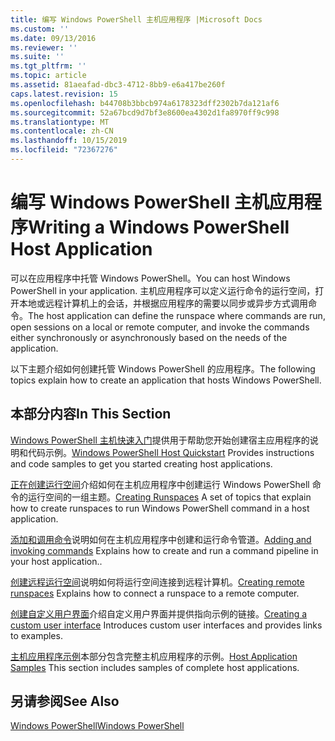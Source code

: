 ```yaml
---
title: 编写 Windows PowerShell 主机应用程序 |Microsoft Docs
ms.custom: ''
ms.date: 09/13/2016
ms.reviewer: ''
ms.suite: ''
ms.tgt_pltfrm: ''
ms.topic: article
ms.assetid: 81aeafad-dbc3-4712-8bb9-e6a417be260f
caps.latest.revision: 15
ms.openlocfilehash: b44708b3bbcb974a6178323dff2302b7da121af6
ms.sourcegitcommit: 52a67bcd9d7bf3e8600ea4302d1fa8970ff9c998
ms.translationtype: MT
ms.contentlocale: zh-CN
ms.lasthandoff: 10/15/2019
ms.locfileid: "72367276"
---
```

# <a name="writing-a-windows-powershell-host-application"></a><span data-ttu-id="0f1fc-102">编写 Windows PowerShell 主机应用程序</span><span class="sxs-lookup"><span data-stu-id="0f1fc-102">Writing a Windows PowerShell Host Application</span></span>

<span data-ttu-id="0f1fc-103">可以在应用程序中托管 Windows PowerShell。</span><span class="sxs-lookup"><span data-stu-id="0f1fc-103">You can host Windows PowerShell in your application.</span></span> <span data-ttu-id="0f1fc-104">主机应用程序可以定义运行命令的运行空间，打开本地或远程计算机上的会话，并根据应用程序的需要以同步或异步方式调用命令。</span><span class="sxs-lookup"><span data-stu-id="0f1fc-104">The host application can define the runspace where commands are run, open sessions on a local or remote computer, and invoke the commands either synchronously or asynchronously based on the needs of the application.</span></span>

<span data-ttu-id="0f1fc-105">以下主题介绍如何创建托管 Windows PowerShell 的应用程序。</span><span class="sxs-lookup"><span data-stu-id="0f1fc-105">The following topics explain how to create an application that hosts Windows PowerShell.</span></span>

## <a name="in-this-section"></a><span data-ttu-id="0f1fc-106">本部分内容</span><span class="sxs-lookup"><span data-stu-id="0f1fc-106">In This Section</span></span>

<span data-ttu-id="0f1fc-107">[Windows PowerShell 主机快速入门](./windows-powershell-host-quickstart.md)提供用于帮助您开始创建宿主应用程序的说明和代码示例。</span><span class="sxs-lookup"><span data-stu-id="0f1fc-107">[Windows PowerShell Host Quickstart](./windows-powershell-host-quickstart.md) Provides instructions and code samples to get you started creating host applications.</span></span>

<span data-ttu-id="0f1fc-108">[正在创建运行空间](./creating-runspaces.md)介绍如何在主机应用程序中创建运行 Windows PowerShell 命令的运行空间的一组主题。</span><span class="sxs-lookup"><span data-stu-id="0f1fc-108">[Creating Runspaces](./creating-runspaces.md) A set of topics that explain how to create runspaces to run Windows PowerShell command in a host application.</span></span>

<span data-ttu-id="0f1fc-109">[添加和调用命令](./adding-and-invoking-commands.md)说明如何在主机应用程序中创建和运行命令管道。</span><span class="sxs-lookup"><span data-stu-id="0f1fc-109">[Adding and invoking commands](./adding-and-invoking-commands.md) Explains how to create and run a command pipeline in your host application..</span></span>

<span data-ttu-id="0f1fc-110">[创建远程运行空间](./creating-remote-runspaces.md)说明如何将运行空间连接到远程计算机。</span><span class="sxs-lookup"><span data-stu-id="0f1fc-110">[Creating remote runspaces](./creating-remote-runspaces.md) Explains how to connect a runspace to a remote computer.</span></span>

<span data-ttu-id="0f1fc-111">[创建自定义用户界面](./creating-a-custom-user-interface.md)介绍自定义用户界面并提供指向示例的链接。</span><span class="sxs-lookup"><span data-stu-id="0f1fc-111">[Creating a custom user interface](./creating-a-custom-user-interface.md) Introduces custom user interfaces and provides links to examples.</span></span>

<span data-ttu-id="0f1fc-112">[主机应用程序示例](./host-application-samples.md)本部分包含完整主机应用程序的示例。</span><span class="sxs-lookup"><span data-stu-id="0f1fc-112">[Host Application Samples](./host-application-samples.md) This section includes samples of complete host applications.</span></span>

## <a name="see-also"></a><span data-ttu-id="0f1fc-113">另请参阅</span><span class="sxs-lookup"><span data-stu-id="0f1fc-113">See Also</span></span>

[<span data-ttu-id="0f1fc-114">Windows PowerShell</span><span class="sxs-lookup"><span data-stu-id="0f1fc-114">Windows PowerShell</span></span>](https://msdn.microsoft.com/en-us/b41a2af3-aec1-402d-8e18-c2c26be461ff)
